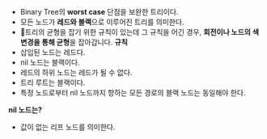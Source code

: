 - Binary Tree의 **worst case** 단점을 보완한 트리이다.
- 모든 노드가 **레드와 블랙**으로 이루어진 트리를 의미한다.
- 트리의 균형을 잡기 위한 규칙이 있는데 그 규칙을 어긴 경우, **회전이나 노드의 색 변경을 통해 균형**을 잡아갑니다.
**규칙**
- 삽입된 노드는 레드다.
- nil 노드는 블랙이다.
- 레드의 하위 노드는 레드가 될 수 없다.
- 트리 루트는 블랙이다.
- 특정 노드로부터 nil 노드까지 향하는 모든 경로의 블랙 노드는 동일해야 한다.

**nil 노드는?**
- 값이 없는 리프 노드를 의미한다.